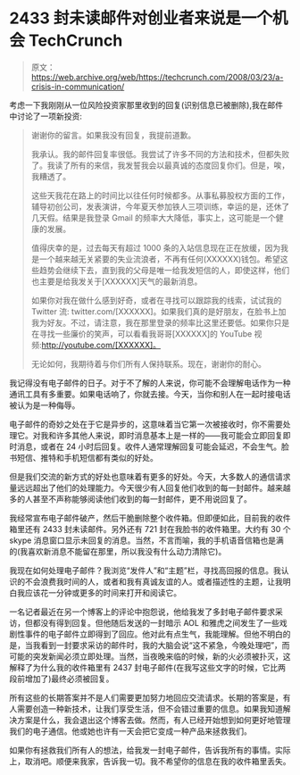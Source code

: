 # 2433 封未读邮件对创业者来说是一个机会 TechCrunch

> 原文：<https://web.archive.org/web/https://techcrunch.com/2008/03/23/a-crisis-in-communication/>

考虑一下我刚刚从一位风险投资家那里收到的回复(识别信息已被删除),我在邮件中讨论了一项新投资:

> 谢谢你的留言。如果我没有回复，我提前道歉。
> 
> 我承认。我的邮件回复率很低。我尝试了许多不同的方法和技术，但都失败了。我读了所有的来信，我发誓我会以最真诚的态度回复你们。但是，唉，我糟透了。
> 
> 这些天我花在路上的时间比以往任何时候都多。从事私募股权方面的工作，辅导初创公司，发表演讲，今年夏天参加铁人三项训练，幸运的是，还休了几天假。结果是我登录 Gmail 的频率大大降低，事实上，这可能是一个健康的发展。
> 
> 值得庆幸的是，过去每天有超过 1000 条的入站信息现在正在放缓，因为我是一个越来越无关紧要的失业流浪者，不再有任何(XXXXXX)钱包。希望这些趋势会继续下去，直到我的父母是唯一给我发短信的人，即使这样，他们也主要是给我发关于[XXXXXX]天气的最新消息。
> 
> 如果你对我在做什么感到好奇，或者在寻找可以跟踪我的线索，试试我的 Twitter 流:
> twitter.com/[XXXXXX]。如果我们真的是好朋友，在脸书上加我为好友。不过，请注意，我在那里登录的频率比这里还要低。如果你只是在寻找一些廉价的笑声，可以看看我哥哥[XXXXXX]的 YouTube 视频:http://youtube.com/[XXXXXX]。
> 
> 无论如何，我期待着与你们所有人保持联系。现在，谢谢你的耐心。

我记得没有电子邮件的日子。对于不了解的人来说，你可能不会理解电话作为一种通讯工具有多重要。如果电话响了，你就去接。今天，当你和别人在一起时接电话被认为是一种侮辱。

电子邮件的奇妙之处在于它是异步的，这意味着当它第一次被接收时，你不需要处理它。对我和许多其他人来说，即时消息基本上是一样的——我可能会立即回复即时消息，或者在 24 小时后回复。收件人通常理解回复可能会延迟，不会生气。脸书短信、推特和手机短信都有类似的好处。

但是我们交流的新方式的好处也意味着有更多的好处。今天，大多数人的通信请求量远远超出了他们的处理能力。今天很少有人回复他们收到的每一封邮件。越来越多的人甚至不声称能够阅读他们收到的每一封邮件，更不用说回复了。

我经常宣布电子邮件破产，然后干脆删除整个收件箱。但即便如此，目前我的收件箱里还有 2433 封未读邮件。另外还有 721 封在我脸书的收件箱里。大约有 30 个 skype 消息窗口显示未回复的消息。当然，不言而喻，我的手机语音信箱也是满的(我喜欢新消息不能留在那里，所以我没有什么动力清除它)。

我现在如何处理电子邮件？我浏览“发件人”和“主题”栏，寻找高回报的信息。我认识的不会浪费我时间的人，或者和我有真诚友谊的人。或者描述性的主题，让我明白我应该花一分钟或更多的时间来打开和阅读它。

一名记者最近在另一个博客上的评论中抱怨说，他给我发了多封电子邮件要求采访，但都没有得到回复。但他随后发送的一封暗示 AOL 和雅虎之间发生了一些戏剧性事件的电子邮件立即得到了回应。他对此有点生气，我能理解。但他不明白的是，当我看到一封要求采访的邮件时，我的大脑会说“这不紧急，今晚处理吧”，而可能的突发新闻必须立即处理。当然，当夜晚来临的时候，新的火必须被扑灭，这解释了为什么我的收件箱里有 2437 封电子邮件(在我写这些文字的时候，它比两段前增加了)最终必须被回复。

所有这些的长期答案并不是人们需要更加努力地回应交流请求。长期的答案是，有人需要创造一种新技术，让我们享受生活，但不会错过重要的信息。如果我知道解决方案是什么，我会退出这个博客去做。然而，有人已经开始想到如何更好地管理我们的电子通信。他或她也许有一天会把它变成一种产品来拯救我们。

如果你有拯救我们所有人的想法，给我发一封电子邮件，告诉我所有的事情。实际上，取消吧。顺便来我家，告诉我一切。我不希望你的信息在我的收件箱里丢失。